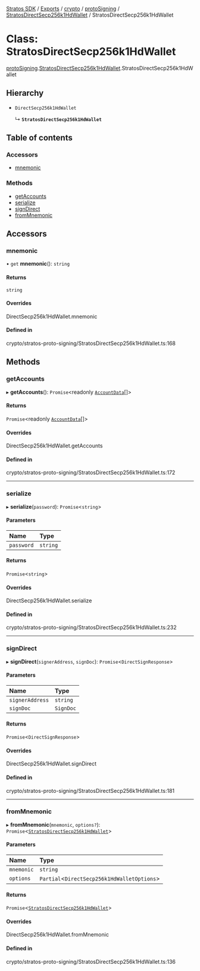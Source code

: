[Stratos SDK](../README.md) / [Exports](../modules.md) / [crypto](../modules/crypto.md) / [protoSigning](../modules/crypto.protoSigning.md) / [StratosDirectSecp256k1HdWallet](../modules/crypto.protoSigning.StratosDirectSecp256k1HdWallet.md) / StratosDirectSecp256k1HdWallet

# Class: StratosDirectSecp256k1HdWallet

[protoSigning](../modules/crypto.protoSigning.md).[StratosDirectSecp256k1HdWallet](../modules/crypto.protoSigning.StratosDirectSecp256k1HdWallet.md).StratosDirectSecp256k1HdWallet

## Hierarchy

- `DirectSecp256k1HdWallet`

  ↳ **`StratosDirectSecp256k1HdWallet`**

## Table of contents

### Accessors

- [mnemonic](crypto.protoSigning.StratosDirectSecp256k1HdWallet.StratosDirectSecp256k1HdWallet.md#mnemonic)

### Methods

- [getAccounts](crypto.protoSigning.StratosDirectSecp256k1HdWallet.StratosDirectSecp256k1HdWallet.md#getaccounts)
- [serialize](crypto.protoSigning.StratosDirectSecp256k1HdWallet.StratosDirectSecp256k1HdWallet.md#serialize)
- [signDirect](crypto.protoSigning.StratosDirectSecp256k1HdWallet.StratosDirectSecp256k1HdWallet.md#signdirect)
- [fromMnemonic](crypto.protoSigning.StratosDirectSecp256k1HdWallet.StratosDirectSecp256k1HdWallet.md#frommnemonic)

## Accessors

### mnemonic

• `get` **mnemonic**(): `string`

#### Returns

`string`

#### Overrides

DirectSecp256k1HdWallet.mnemonic

#### Defined in

crypto/stratos-proto-signing/StratosDirectSecp256k1HdWallet.ts:168

## Methods

### getAccounts

▸ **getAccounts**(): `Promise`\<readonly [`AccountData`](../interfaces/crypto.protoSigning.StratosDirectSecp256k1HdWallet.AccountData.md)[]\>

#### Returns

`Promise`\<readonly [`AccountData`](../interfaces/crypto.protoSigning.StratosDirectSecp256k1HdWallet.AccountData.md)[]\>

#### Overrides

DirectSecp256k1HdWallet.getAccounts

#### Defined in

crypto/stratos-proto-signing/StratosDirectSecp256k1HdWallet.ts:172

___

### serialize

▸ **serialize**(`password`): `Promise`\<`string`\>

#### Parameters

| Name | Type |
| :------ | :------ |
| `password` | `string` |

#### Returns

`Promise`\<`string`\>

#### Overrides

DirectSecp256k1HdWallet.serialize

#### Defined in

crypto/stratos-proto-signing/StratosDirectSecp256k1HdWallet.ts:232

___

### signDirect

▸ **signDirect**(`signerAddress`, `signDoc`): `Promise`\<`DirectSignResponse`\>

#### Parameters

| Name | Type |
| :------ | :------ |
| `signerAddress` | `string` |
| `signDoc` | `SignDoc` |

#### Returns

`Promise`\<`DirectSignResponse`\>

#### Overrides

DirectSecp256k1HdWallet.signDirect

#### Defined in

crypto/stratos-proto-signing/StratosDirectSecp256k1HdWallet.ts:181

___

### fromMnemonic

▸ **fromMnemonic**(`mnemonic`, `options?`): `Promise`\<[`StratosDirectSecp256k1HdWallet`](crypto.protoSigning.StratosDirectSecp256k1HdWallet.StratosDirectSecp256k1HdWallet.md)\>

#### Parameters

| Name | Type |
| :------ | :------ |
| `mnemonic` | `string` |
| `options` | `Partial`\<`DirectSecp256k1HdWalletOptions`\> |

#### Returns

`Promise`\<[`StratosDirectSecp256k1HdWallet`](crypto.protoSigning.StratosDirectSecp256k1HdWallet.StratosDirectSecp256k1HdWallet.md)\>

#### Overrides

DirectSecp256k1HdWallet.fromMnemonic

#### Defined in

crypto/stratos-proto-signing/StratosDirectSecp256k1HdWallet.ts:136
